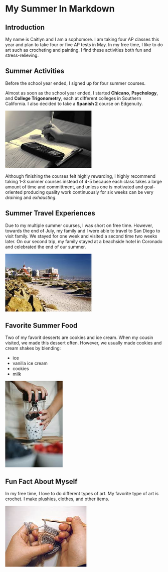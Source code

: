 # My Summer In Markdown

## Introduction

My name is Caitlyn and I am a sophomore. I am taking four AP classes this year and plan to take four or five AP tests in May. In my free time, I like to do art such as crocheting and painting. I find these activities both fun and stress-relieving.

## Summer Activities

Before the school year ended, I signed up for four summer courses. 

Almost as soon as the school year ended, I started **Chicano**, **Psychology**, and **College Trigonometry**, each at different colleges in Southern California. I also decided to take a **Spanish 2** course on Edgenuity. 

![Picture of someone studying](studying.jpg)

Although finishing the courses felt highly rewarding, I highly recommend taking 1-3 summer courses instead of 4-5 because each class takes a large amount of time and committment, and unless one is motivated and goal-oriented producing quality work continuously for six weeks can be very *draining* and *exhausting*. 

## Summer Travel Experiences

Due to my multiple summer courses, I was short on free time. However, towards the end of July, my family and I were able to travel to San Diego to visit family. We stayed for one week and visited a second time two weeks later. On our second trip, my family stayed at a beachside hotel in Coronado and celebrated the end of our summer. 

![Picture of Beach in Coronado](coronado.jpg)

## Favorite Summer Food

Two of my favorit desserts are cookies and ice cream. When my cousin visited, we made this dessert often. However, we usually made cookies and cream shakes by blending: 

- ice
- vanilla ice cream
- cookies
- milk

![Picture of Blender](blender.jpg)

## Fun Fact About Myself

In my free time, I love to do different types of art. My favorite type of art is crochet. I make plushies, clothes, and other items. 

![Picture of crochet](crochet.jpg)